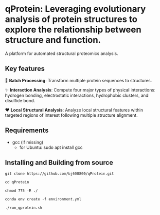 # qProtein: Leveraging evolutionary analysis of protein structures to explore the relationship between structure and function.

A platform for automated structural proteomics analysis.

## Key features
:rocket: **Batch Processing**: Transform multiple protein sequences to structures.

:sparkles: **Interaction Analysis**: Compute four major types of physical interactions: hydrogen bonding, electrostatic interactions, hydrophobic clusters, and disulfide bond.

:heart: **Local Structural Analysis**: Analyze local structural features within targeted regions of interest following multiple structure alignment.

## Requirements
- gcc (if missing)
  - for Ubuntu: sudo apt install gcc

## Installing and Building from source

```
git clone https://github.com/bj600800/qProtein.git

cd qProtein

chmod 775 -R ./

conda env create -f environment.yml

./run_qprotein.sh
```
